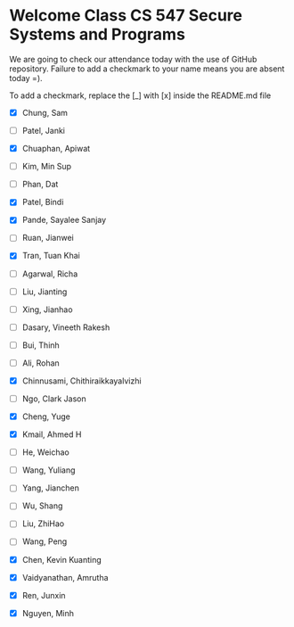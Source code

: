 # Welcome Class CS 547 Secure Systems and Programs

We are going to check our attendance today with the use of GitHub repository.
Failure to add a checkmark to your name means you are absent today =).

To add a checkmark, replace the [_] with [x] inside the README.md file

- [x] Chung, Sam

- [ ] Patel, Janki
- [x] Chuaphan, Apiwat
- [ ] Kim, Min Sup
- [ ] Phan, Dat
- [X] Patel, Bindi
- [x] Pande, Sayalee Sanjay
- [ ] Ruan, Jianwei
- [x] Tran, Tuan Khai
- [ ] Agarwal, Richa
- [ ] Liu, Jianting
- [ ] Xing, Jianhao
- [ ] Dasary, Vineeth Rakesh
- [ ] Bui, Thinh
- [ ] Ali, Rohan
- [x] Chinnusami, Chithiraikkayalvizhi
- [ ] Ngo, Clark Jason
- [x] Cheng, Yuge
- [x] Kmail, Ahmed H
- [ ] He, Weichao
- [ ] Wang, Yuliang
- [ ] Yang, Jianchen
- [ ] Wu, Shang
- [ ] Liu, ZhiHao
- [ ] Wang, Peng
- [x] Chen, Kevin Kuanting
- [x] Vaidyanathan, Amrutha
- [x] Ren, Junxin
- [X] Nguyen, Minh
